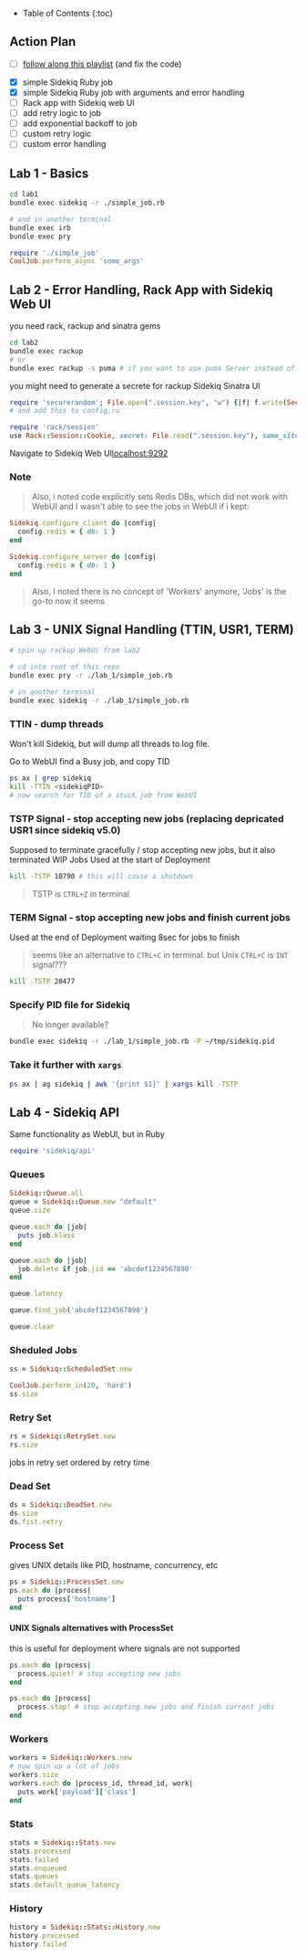 * Table of Contents
{:toc}


## Action Plan

* [ ] [follow along this playlist](<https://www.youtube.com/playlist?list=PLjeHh2LSCFrWGT5uVjUuFKAcrcj5kSai1>) (and fix the code)
- [x] simple Sidekiq Ruby job
- [x] simple Sidekiq Ruby job with arguments and error handling
- [ ] Rack app with Sidekiq web UI
- [ ] add retry logic to job
- [ ] add exponential backoff to job
- [ ] custom retry logic
- [ ] custom error handling

## Lab 1 - Basics

```sh
cd lab1
bundle exec sidekiq -r ./simple_job.rb

# and in another terminal
bundle exec irb
bundle exec pry
```

```ruby
require './simple_job'
CoolJob.perform_async 'some_args'
```

## Lab 2 - Error Handling, Rack App with Sidekiq Web UI

you need rack, rackup and sinatra gems
```sh
cd lab2
bundle exec rackup
# or
bundle exec rackup -s puma # if you want to use puma Server instead of WEBRick (default if no Puma is in Gemfile)
```

you might need to generate a secrete for rackup Sidekiq Sinatra UI

```ruby
require 'securerandom'; File.open(".session.key", "w") {|f| f.write(SecureRandom.hex(32)) }
# and add this to config.ru

require 'rack/session'
use Rack::Session::Cookie, secret: File.read(".session.key"), same_site: true, max_age: 86400
```

Navigate to Sidekiq Web UI[localhost:9292](http://localhost:9292)

### Note 

> Also, i noted code explicitly sets Redis DBs, which did not work with WebUI and I wasn't able to see the jobs in WebUI if i kept:
```ruby
Sidekiq.configure_client do |config|
  config.redis = { db: 1 }
end

Sidekiq.configure_server do |config|
  config.redis = { db: 1 }
end
```

> Also, I noted there is no concept of 'Workers' anymore, 'Jobs' is the go-to now it seems

## Lab 3 - UNIX Signal Handling (TTIN, USR1, TERM)

```sh
# spin up rackup WebUi from lab2

# cd into root of this repo
bundle exec pry -r ./lab_1/simple_job.rb

# in another terminal
bundle exec sidekiq -r ./lab_1/simple_job.rb
```

### TTIN - dump threads

Won't kill Sidekiq, but will dump all threads to log file.

Go to WebUI find a Busy job, and copy TID 

```sh
ps ax | grep sidekiq
kill -TTIN <sidekiqPID>
# now search for TID of a stuck job from WebUI
```

### TSTP Signal - stop accepting new jobs (replacing depricated USR1 since sidekiq v5.0)

Supposed to terminate gracefully / stop accepting new jobs, but it also terminated WIP Jobs
Used at the start of Deployment

```sh
kill -TSTP 10790 # this will cause a shutdown
```
> TSTP is `CTRL+Z` in terminal

### TERM Signal - stop accepting new jobs and finish current jobs

Used at the end of Deployment
waiting 8sec for jobs to finish

> seems like an alternative to `CTRL+C` in terminal. but Unix `CTRL+C` is `INT` signal???

```sh
kill -TSTP 20477
```

### Specify PID file for Sidekiq
> No longer available?

```sh
bundle exec sidekiq -r ./lab_1/simple_job.rb -P ~/tmp/sidekiq.pid
```

### Take it further with `xargs`

```sh
ps ax | ag sidekiq | awk '{print $1}' | xargs kill -TSTP
```

## Lab 4 - Sidekiq API

Same functionality as WebUI, but in Ruby
```ruby
require 'sidekiq/api'
```

### Queues
```ruby
Sidekiq::Queue.all
queue = Sidekiq::Queue.new "default"
queue.size

queue.each do |job|
  puts job.klass
end

queue.each do |job|
  job.delete if job.jid == 'abcdef1234567890'
end

queue.latency

queue.find_job('abcdef1234567890')

queue.clear
```

### Sheduled Jobs

```ruby
ss = Sidekiq::ScheduledSet.new

CoolJob.perform_in(20, 'hard')
ss.size
```

### Retry Set

```ruby
rs = Sidekiq::RetrySet.new
rs.size
```
jobs in retry set ordered by retry time

### Dead Set

```ruby
ds = Sidekiq::DeadSet.new
ds.size
ds.fist.retry
```
### Process Set

gives UNIX details like PID, hostname, concurrency, etc
```ruby
ps = Sidekiq::ProcessSet.new
ps.each do |process|
  puts process['hostname']
end
```

#### UNIX Signals alternatives with ProcessSet

this is useful for deployment where signals are not supported

```ruby
ps.each do |process|
  process.quiet! # stop accepting new jobs
end

ps.each do |process|
  process.stop! # stop accepting new jobs and finish current jobs
end
```

### Workers

```ruby
workers = Sidekiq::Workers.new
# now spin up a lot of jobs
workers.size
workers.each do |process_id, thread_id, work|
  puts work['payload']['class']
end
```

### Stats

```ruby
stats = Sidekiq::Stats.new
stats.processed
stats.failed
stats.enqueued
stats.queues
stats.default_queue_latency
```

### History

```ruby
history = Sidekiq::Stats::History.new
history.processed
history.failed
```
